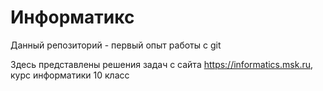 # Информатикс

Данный репозиторий - первый опыт работы с git

Здесь представлены решения задач с сайта https://informatics.msk.ru, курс информатики 10 класс
